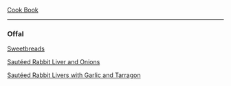 [Cook Book](https://github.com/vmsmith/CookBook/blob/master/README.md)  

-----  

### Offal  

[Sweetbreads](https://github.com/vmsmith/CookBook/blob/master/offal_sweetbreads.md)  

[Sautéed Rabbit Liver and Onions](https://github.com/vmsmith/CookBook/blob/master/offal_rabbit_liver_and_onions.md)

[Sautéed Rabbit Livers with Garlic and Tarragon](https://github.com/vmsmith/CookBook/blob/master/offal_rabbit_liver_and_garlic.md)
